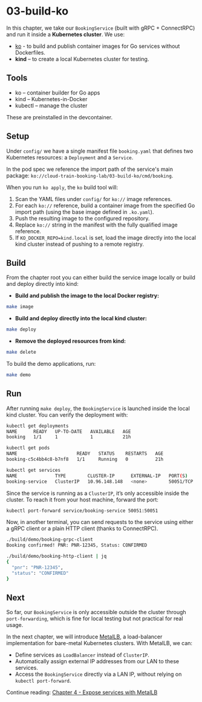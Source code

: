 # 03-build-ko

In this chapter, we take our `BookingService` (built with gRPC + ConnectRPC) and run it inside a **Kubernetes cluster**. We use:

- [ko](https://ko.build/) - to build and publish container images for Go services without Dockerfiles.
- **kind** – to create a local Kubernetes cluster for testing. 

## Tools

- ko – container builder for Go apps
- kind – Kubernetes-in-Docker
- kubectl – manage the cluster

These are preinstalled in the devcontainer.

## Setup

Under `config/` we have a single manifest file `booking.yaml` that defines two Kubernetes resources: a `Deployment` and a `Service`.

In the pod spec we reference the import path of the service's main package: `ko://cloud-train-booking-lab/03-build-ko/cmd/booking`.

When you run `ko apply`, the `ko` build tool will:

1. Scan the YAML files under `config/` for `ko://` image references.
2. For each `ko://` reference, build a container image from the specified Go import path (using the base image defined in `.ko.yaml`).
3. Push the resulting image to the configured repository.
3. Replace `ko://` string in the manifest with the fully qualified image reference.
4. If `KO_DOCKER_REPO=kind.local` is set, load the image directly into the local kind cluster instead of pushing to a remote registry.

## Build

From the chapter root you can either build the service image locally or build and deploy directly into kind:

- **Build and publish the image to the local Docker registry:**

```sh
make image
```

- **Build and deploy directly into the local kind cluster:**

```sh
make deploy
```

- **Remove the deployed resources from kind:**

```sh
make delete
```

To build the demo applications, run:

```sh
make demo
```

## Run

After running `make deploy`, the `BookingService` is launched inside the local kind cluster. You can verify the deployment with:

```sh
kubectl get deployments
NAME      READY   UP-TO-DATE   AVAILABLE   AGE
booking   1/1     1            1           21h

kubectl get pods
NAME                      READY   STATUS    RESTARTS   AGE
booking-c5c4bb4c8-b7nf8   1/1     Running   0          21h

kubectl get services
NAME              TYPE        CLUSTER-IP      EXTERNAL-IP   PORT(S)     AGE
booking-service   ClusterIP   10.96.148.148   <none>        50051/TCP   21h
```

Since the service is running as a `ClusterIP`, it’s only accessible inside the cluster. To reach it from your host machine, forward the port:

```sh
kubectl port-forward service/booking-service 50051:50051
```

Now, in another terminal, you can send requests to the service using either a gRPC client or a plain HTTP client (thanks to ConnectRPC).

```sh
./build/demo/booking-grpc-client 
Booking confirmed! PNR: PNR-12345, Status: CONFIRMED

./build/demo/booking-http-client | jq
{
  "pnr": "PNR-12345",
  "status": "CONFIRMED"
}
```

## Next

So far, our `BookingService` is only accessible outside the cluster through `port-forwarding`, which is fine for local testing but not practical for real usage.

In the next chapter, we will introduce [MetalLB](https://metallb.io/), a load-balancer implementation for bare-metal Kubernetes clusters. With MetalLB, we can:

- Define services as `LoadBalancer` instead of `ClusterIP`.
- Automatically assign external IP addresses from our LAN to these services.
- Access the `BookingService` directly via a LAN IP, without relying on `kubectl port-forward`.

Continue reading: [Chapter 4 - Expose services with MetalLB](../04-metallb)
